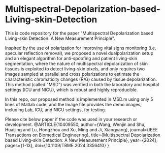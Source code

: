 # Multispectral-Depolarization-based-Living-skin-Detection

This is code repository for the paper "Multispectral Depolarization based Living-skin Detection: A New Measurement Principle".

Inspired by the use of polarization for improving vital signs monitoring (i.e. specular  reflection removal), we proposed a novel dualpolarization setup and an elegant algorithm for anti-spoofing and patient living-skin segmentation, where the nature of multispectral depolarization of skin tissues is exploited to detect living-skin pixels, and only requires two images sampled at parallel and cross polarizations to estimate the characteristic chromaticity changes (R/G) caused by tissue depolarization. This method (called "MSD") was verified in both the laboratory and hospital settings (ICU and NICU), which is robust and highly reproducible.

In this repo, our proposed method is implemented in MSD.m using only 5 lines of Matlab code, and the Image file provides the demo images, including Lab, ICU, and NICU settings, for testing.



Please cite below paper if the code was used in your research or development.
    @ARTICLE{10409550,
      author={Wang, Wenjin and Shu, Huaijing and Lu, Hongzhou and Xu, Ming and Ji, Xiangyang},
      journal={IEEE Transactions on Biomedical Engineering}, 
      title={Multispectral Depolarization based Living-skin Detection: A New Measurement Principle}, 
      year={2024},
      pages={1-13},
      doi={10.1109/TBME.2024.3356410}
    }




